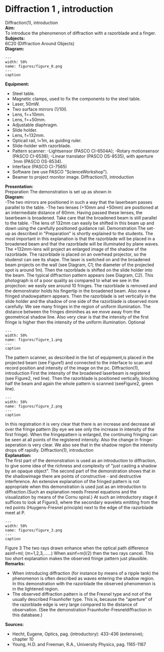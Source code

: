 # Diffraction 1 , introduction 
 Diffraction(1), introduction   
<b> Aim: </b>  
 To introduce the phenomenon of diffraction with a razorblade and a finger.    
<b> Subjects: </b>  
 6C20 (Diffraction Around Objects)   
<b> Diagram: </b>  
   
```{figure} figures/figure_0.png  
---  
width: 50%  
name: figures/figure_0.png  
---  
caption  
``` 
      
<b> Equipment: </b>  
 
 *  Steel table. 
 *  Magnetic clamps, used to fix the components to the steel table. 
 *  Laser, 50mW. 
 *  Two surface mirrors (1/10l). 
 *  Lens, f=+10mm. 
 *  Lens, f=+50mm. 
 *  Adjustable diaphragm. 
 *  Slide holder. 
 *  Lens, f=132mm. 
 *  Opticail rail, l=1m, as guiding ruler. 
 *  Slide-holder with razorblade. 
 *  Pattern scanner: -Lightsensor (PASCO CI-6504A); -Rotary motionsensor (PASCO CI-6538); -Linear translator (PASCO OS-8535), with aperture .1mm (PASCO OS-8534). 
 *  Interface (PASCO CI-7565) 
 *  Software (we use PASCO "ScienceWorkshop"). 
 *  Beamer to project monitor image. Diffraction(1), introduction
    
<b> Presentation: </b>  
 Preparation The demonstration is set up as shown in   
<b> Diagram: </b>  
 -The two mirrors are positioned in such a way that the laserbeam passes parallel to the table. -The two lenses (+10mm and +50mm) are positioned at an intermediate distance of 60mm. Having passed these lenses, the laserbeam is broadened. Take care that the broadened beam is still parallel to the table. -The lens of 132mm can easily be shifted in this beam up and down using the carefully positioned guidance rail. Demonstration The set-up as described in "Preparation" is shortly explained to the students. The most important in this explanation is that the razorblade will be placed in a broadened beam and that the razorblade will be illuminated by plane waves. The +132mm-lens will project an enlarged image of the shadow of the razorblade.  The razorblade is placed on an overhead projector, so the studenst can see its shape. The laser is switched on and the broadened beam projects on the wall (see Diagram, C1; the diameter of the projected spot is around 1m). Then the razorblade is shifted on the slide holder into the beam. The typical diffraction pattern appears (see Diagram, C2). This photograph is of a poor quality as compared to what we see in the projection: we easily see around 10 fringes. The razorblade is removed and the demonstrator holds his fingertip in the broadened beam. Also now a fringed shadowpattern appears. Then the razorblade is set vertically in the slide holder and the shadow of one side of the razorblade is observed more carefully: We see many fringes in the region of uniform illumination. The distance between the fringes diminihes as we move away from the geometrical shadow line. Also very clear is that the intensity of the first fringe is higher then the intensity of the uniform illumination. Optional   
```{figure} figures/figure_1.png  
---  
width: 50%  
name: figures/figure_1.png  
---  
caption  
``` 
 The pattern scanner, as described in the list of equipment,is placed in the projected beam (see Figure1) and connected to the interface to scan and record position and intensity of the image on the pc.  Diffraction(1), introduction First the intensity of the broadened laserbeam is registered (see Figure2, red line). Then the razorblade is positioned vertically, blocking half the beam and again the whole pattern is scanned (seeFigure2, green line).   
```{figure} figures/figure_2.png  
---  
width: 50%  
name: figures/figure_2.png  
---  
caption  
``` 
 In this registration it is very clear that there is an increase and decrease all over the fringe pattern (by eye we see only the increase in intensity of the first fringe). When the fringepattern is enlarged, the continuing fringing can be seen at all points of the registered intensity. Also the change in fringe-seperation is very clear. We also see that in the shadow region the intensity drops off rapidly.  Diffraction(1), introduction    
<b> Explanation: </b>  
 The first part of the demonstration is used as an introduction to diffraction, to give some idea of the richness and complexity of "just casting a shadow by an opaque object". The second part of the demonstration shows that in the shadowimage there are points of constructive - and destructive interference. An extensive explanation of the fringed pattern is not appropriate when this demonstration is used just as an introduction to diffraction.(Such an explanation needs Fresnel equations and the visualization by means of the Cornu spiral.) At such an introductory stage it suffices to look at Figure3, where the secondary wavelets emitting from the red points (Huygens-Fresnel principle) next to the edge of the razorblade meet at P.   
```{figure} figures/figure_3.png  
---  
width: 50%  
name: figures/figure_3.png  
---  
caption  
``` 
 Figure  3  The two rays drawn enhance when the optical path difference asinf=ml; (m=1,2,3,……) When asinf=m(l/2) then the two rays cancel. This too short explanation makes the observed fringe pattern just plausible.    
<b> Remarks: </b>  
 
 *  When introducing diffraction (for instance by means of a ripple tank) the phenomenon is often described as waves entering the shadow region. In this demonstration with the razorblade the observed phenomenon is in the lightened region. 
 *  The observed diffraction pattern is of the Fresnel type and not of the usually described Fraunhofer type. This is, because the "aperture" of the razorblade edge is very large compared to the distance of observation. (See the demonstration Fraunhofer-Fresneldiffraction in this database.)
   
<b> Sources: </b>  
 
 *  Hecht, Eugene, Optics, pag. (introductory): 433-436 (extensive); chapter 10 
 *  Young, H.D. and Freeman, R.A., University Physics, pag. 1165-1167
  
